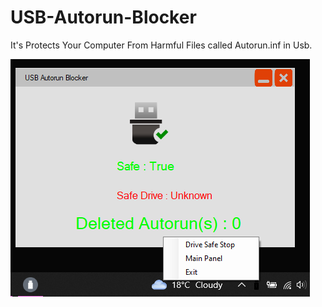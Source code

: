 # USB-Autorun-Blocker
It's Protects Your Computer From Harmful Files called Autorun.inf in Usb.

![](https://raw.githubusercontent.com/l0ngspace/USB-Autorun-Blocker/master/Screenshot_1.png)

